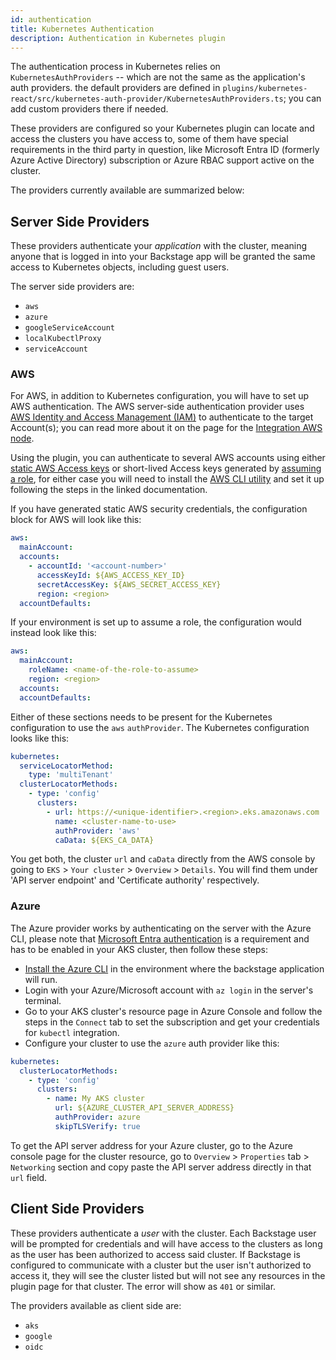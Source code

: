 ```yaml
---
id: authentication
title: Kubernetes Authentication
description: Authentication in Kubernetes plugin
---
```


The authentication process in Kubernetes relies on `KubernetesAuthProviders` --
which are not the same as the application's auth providers. the default
providers are defined in
`plugins/kubernetes-react/src/kubernetes-auth-provider/KubernetesAuthProviders.ts`;
you can add custom providers there if needed.

These providers are configured so your Kubernetes plugin can locate and access
the clusters you have access to, some of them have special requirements in the
third party in question, like Microsoft Entra ID (formerly Azure Active
Directory) subscription or Azure RBAC support active on the cluster.

The providers currently available are summarized below:

## Server Side Providers

These providers authenticate your _application_ with the cluster, meaning anyone
that is logged in into your Backstage app will be granted the same access to
Kubernetes objects, including guest users.

The server side providers are:

- `aws`
- `azure`
- `googleServiceAccount`
- `localKubectlProxy`
- `serviceAccount`

### AWS

For AWS, in addition to Kubernetes configuration, you will have to set up
AWS authentication. The AWS server-side authentication provider uses [AWS
Identity and Access Management (IAM)][3] to authenticate to the target
Account(s); you can read more about it on the page for the [Integration AWS
node][4].

Using the plugin, you can authenticate to several AWS accounts using either
[static AWS Access keys][5] or short-lived Access keys generated by [assuming a
role][6], for either case you will need to install the [AWS CLI utility][7] and
set it up following the steps in the linked documentation.

If you have generated static AWS security credentials, the configuration block
for AWS will look like this:

```yaml
aws:
  mainAccount:
  accounts:
    - accountId: '<account-number>'
      accessKeyId: ${AWS_ACCESS_KEY_ID}
      secretAccessKey: ${AWS_SECRET_ACCESS_KEY}
      region: <region>
  accountDefaults:
```

If your environment is set up to assume a role, the configuration would instead
look like this:

```yaml
aws:
  mainAccount:
    roleName: <name-of-the-role-to-assume>
    region: <region>
  accounts:
  accountDefaults:
```

Either of these sections needs to be present for the Kubernetes configuration to
use the `aws` `authProvider`. The Kubernetes configuration looks like this:

```yaml
kubernetes:
  serviceLocatorMethod:
    type: 'multiTenant'
  clusterLocatorMethods:
    - type: 'config'
      clusters:
        - url: https://<unique-identifier>.<region>.eks.amazonaws.com
          name: <cluster-name-to-use>
          authProvider: 'aws'
          caData: ${EKS_CA_DATA}
```

You get both, the cluster `url` and `caData` directly from the AWS console by going to `EKS` > `Your cluster` > `Overview` > `Details`. You will find them under 'API server endpoint' and 'Certificate authority' respectively.

### Azure

The Azure provider works by authenticating on the server with the Azure CLI,
please note that [Microsoft Entra authentication][1] is a requirement and has to
be enabled in your AKS cluster, then follow these steps:

- [Install the Azure CLI][2] in the environment where the backstage application
  will run.
- Login with your Azure/Microsoft account with `az login` in the server's
  terminal.
- Go to your AKS cluster's resource page in Azure Console and follow the steps
  in the `Connect` tab to set the subscription and get your credentials for
  `kubectl` integration.
- Configure your cluster to use the `azure` auth provider like this:

```yaml
kubernetes:
  clusterLocatorMethods:
    - type: 'config'
      clusters:
        - name: My AKS cluster
          url: ${AZURE_CLUSTER_API_SERVER_ADDRESS}
          authProvider: azure
          skipTLSVerify: true
```

To get the API server address for your Azure cluster, go to the Azure console
page for the cluster resource, go to `Overview` > `Properties` tab >
`Networking` section and copy paste the API server address directly in that
`url` field.

## Client Side Providers

These providers authenticate a _user_ with the cluster. Each Backstage user will
be prompted for credentials and will have access to the clusters as long as the
user has been authorized to access said cluster. If Backstage is configured to
communicate with a cluster but the user isn't authorized to access it, they will
see the cluster listed but will not see any resources in the plugin page for
that cluster. The error will show as `401` or similar.

The providers available as client side are:

- `aks`
- `google`
- `oidc`

[1]: https://docs.microsoft.com/en-us/azure/aks/managed-aad
[2]: https://docs.microsoft.com/en-us/cli/azure/install-azure-cli?view=azure-cli-latest
[3]: https://docs.aws.amazon.com/IAM/latest/UserGuide/when-to-use-iam.html
[4]: https://github.com/backstage/backstage/blob/master/packages/integration-aws-node/README.md
[5]: https://docs.aws.amazon.com/IAM/latest/UserGuide/id_credentials_access-keys.html
[6]: https://docs.aws.amazon.com/IAM/latest/UserGuide/id_roles_use.html
[7]: https://docs.aws.amazon.com/cli/latest/userguide/getting-started-install.html
